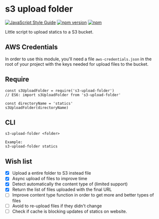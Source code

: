# s3 upload folder

[![JavaScript Style Guide](https://img.shields.io/badge/code%20style-standard-brightgreen.svg)](http://standardjs.com/)
[![npm version](https://badge.fury.io/js/s3-folder-upload.svg)](https://badge.fury.io/js/s3-folder-upload)
[![npm](https://img.shields.io/npm/dm/s3-folder-upload.svg?maxAge=2592000)]()

Little script to upload statics to a S3 bucket.

## AWS Credentials

In order to use this module, you'll need a file `aws-credentials.json` in the root of your project with the keys needed for upload files to the bucket.

## Require
```
const s3UploadFolder = require('s3-upload-folder')
// ES6: import s3UploadFolder from 's3-upload-folder'

const directoryName = 'statics'
s3UploadFolder(directoryName)
```

## CLI
```
s3-upload-folder <folder>

Example:
s3-upload-folder statics
```

## Wish list

- [x] Upload a entire folder to S3 instead file
- [x] Async upload of files to improve time
- [x] Detect automatically the content type of (limited support)
- [x] Return the list of files uploaded with the final URL
- [ ] Improve content type function in order to get more and better types of files
- [ ] Avoid to re-upload files if they didn't change
- [ ] Check if cache is blocking updates of statics on website.

